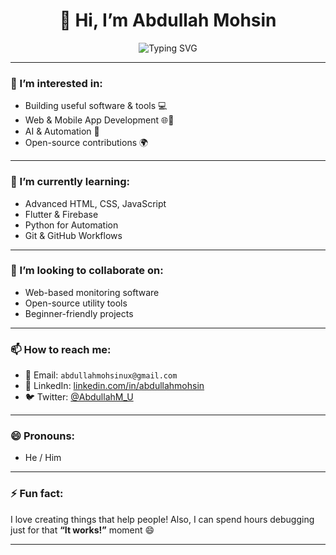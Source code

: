 <h1 align="center">👋 Hi, I’m Abdullah Mohsin</h1>

<p align="center">
  <img src="https://readme-typing-svg.demolab.com?font=Fira+Code&size=22&pause=1000&center=true&vCenter=true&width=435&lines=Student+%F0%9F%93%9A+%7C+5th+Semester+B.Tech+CS;Passionate+about+Software+Development;Working+on+Monitoring+Software+Project" alt="Typing SVG" />
</p>

---

### 👀 I’m interested in:
- Building useful software & tools 💻  
- Web & Mobile App Development 🌐📱  
- AI & Automation 🤖  
- Open-source contributions 🌍

---

### 🌱 I’m currently learning:
- Advanced HTML, CSS, JavaScript  
- Flutter & Firebase  
- Python for Automation  
- Git & GitHub Workflows  

---

### 💞️ I’m looking to collaborate on:
- Web-based monitoring software  
- Open-source utility tools  
- Beginner-friendly projects  

---

### 📫 How to reach me:
- 📧 Email: `abdullahmohsinux@gmail.com`  
- 💬 LinkedIn: [linkedin.com/in/abdullahmohsin](https://www.linkedin.com/in/abdullahmohsin)  
- 🐦 Twitter: [@AbdullahM_U](https://twitter.com/AbdullahM_U)

---

### 😄 Pronouns: 
- He / Him

---

### ⚡ Fun fact:
I love creating things that help people! Also, I can spend hours debugging just for that **“It works!”** moment 😄

---

<!---
AbdullahMohsinU/AbdullahMohsinU is a ✨ special ✨ repository because its `README.md` (this file) appears on your GitHub profile.
You can click the Preview link to take a look at your changes.
--->
